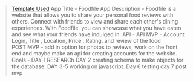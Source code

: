 > [Template Used](https://github.com/metruzanca/ga-vercel-demo)
App Title - Foodfile
App Description - Foodfile is a website that allows you to share your personal food reviews with others. Connect with friends to view and share each other's dining experiences. With Foodfile, you can showcase what you have eaten and see what your friends have indulged in.
API - API
MVP - Account Login, Title , Location, Price , Rating, and review of the food  
POST MVP - add in option for photos to reviews, work on the front end and maybe make an api for creating accounts for the website.
Goals - DAY 1 RESEARCh DAY 2 creating schema to make objects for the database. DAY 3-5 working on javascript. Day 6 testing day 7 post mvp
